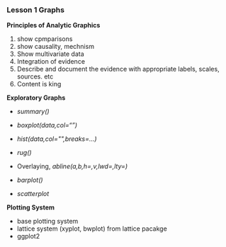 ### Lesson 1 Graphs

**Principles of Analytic Graphics**
1. show cpmparisons
2. show causality, mechnism
3. Show multivariate data
4. Integration of evidence
5. Describe and document the evidence with appropriate labels, scales, sources. etc
6. Content is king

**Exploratory Graphs**

  - *summary()*
  - *boxplot(data,col=“”)*
  - *hist(data,col="",breaks=...)*
  - *rug()*
  - Overlaying, *abline(a,b,h=,v,lwd=,lty=)*
  - *barplot()*

  - *scatterplot*

  **Plotting System**
  - base plotting system
  - lattice system (xyplot, bwplot) from lattice pacakge
  - ggplot2
